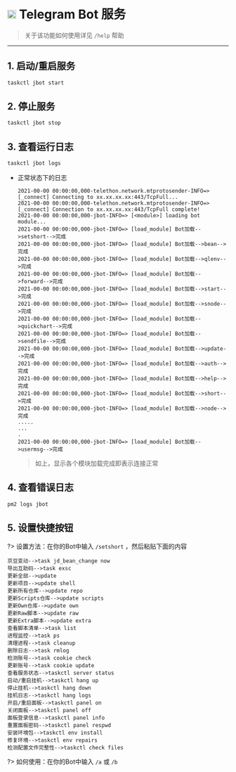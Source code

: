 # <a href="https://telegram.org"><img src="./img/icon/Telegram.svg" width="20" height="20"/></a> __Telegram Bot 服务__
> 关于该功能如何使用详见 `/help` 帮助

***

## 1. 启动/重启服务
```bash
taskctl jbot start
```

## 2. 停止服务
```bash
taskctl jbot stop
```

## 3. 查看运行日志
```bash
taskctl jbot logs
```
- 正常状态下的日志
    ```log
    2021-00-00 00:00:00,000-telethon.network.mtprotosender-INFO=> [_connect] Connecting to xx.xx.xx.xx:443/TcpFull...
    2021-00-00 00:00:00,000-telethon.network.mtprotosender-INFO=> [_connect] Connection to xx.xx.xx.xx:443/TcpFull complete!
    2021-00-00 00:00:00,000-jbot-INFO=> [<module>] loading bot module...
    2021-00-00 00:00:00,000-jbot-INFO=> [load_module] Bot加载-->setshort-->完成
    2021-00-00 00:00:00,000-jbot-INFO=> [load_module] Bot加载-->bean-->完成
    2021-00-00 00:00:00,000-jbot-INFO=> [load_module] Bot加载-->qlenv-->完成
    2021-00-00 00:00:00,000-jbot-INFO=> [load_module] Bot加载-->forward-->完成
    2021-00-00 00:00:00,000-jbot-INFO=> [load_module] Bot加载-->start-->完成
    2021-00-00 00:00:00,000-jbot-INFO=> [load_module] Bot加载-->snode-->完成
    2021-00-00 00:00:00,000-jbot-INFO=> [load_module] Bot加载-->quickchart-->完成
    2021-00-00 00:00:00,000-jbot-INFO=> [load_module] Bot加载-->sendfile-->完成
    2021-00-00 00:00:00,000-jbot-INFO=> [load_module] Bot加载-->update-->完成
    2021-00-00 00:00:00,000-jbot-INFO=> [load_module] Bot加载-->auth-->完成
    2021-00-00 00:00:00,000-jbot-INFO=> [load_module] Bot加载-->help-->完成
    2021-00-00 00:00:00,000-jbot-INFO=> [load_module] Bot加载-->short-->完成
    2021-00-00 00:00:00,000-jbot-INFO=> [load_module] Bot加载-->node-->完成
    .....
    ...
    .
    2021-00-00 00:00:00,000-jbot-INFO=> [load_module] Bot加载-->usermsg-->完成
    ```
    > 如上，显示各个模块加载完成即表示连接正常

## 4. 查看错误日志
```bash
pm2 logs jbot
```

## 5. 设置快捷按钮

?> 设置方法：在你的Bot中输入 `/setshort` ，然后粘贴下面的内容

    京豆变动-->task jd_bean_change now
    导出互助码-->task exsc
    更新全部-->update
    更新项目-->update shell
    更新所有仓库-->update repo
    更新Scripts仓库-->update scripts
    更新Own仓库-->update own
    更新Raw脚本-->update raw
    更新Extra脚本-->update extra
    查看脚本清单-->task list
    进程监控-->task ps
    清理进程-->task cleanup
    删除日志-->task rmlog
    检测账号-->task cookie check
    更新账号-->task cookie update
    查看服务状态-->taskctl server status
    启动/重启挂机-->taskctl hang up
    停止挂机-->taskctl hang down
    挂机日志-->taskctl hang logs
    开启/重启面板-->taskctl panel on
    关闭面板-->taskctl panel off
    面板登录信息-->taskctl panel info
    重置面板密码-->taskctl panel respwd
    安装环境包-->taskctl env install
    修复环境-->taskctl env repairs
    检测配置文件完整性-->taskctl check files

?> 如何使用：在你的Bot中输入 `/a` 或 `/b`
